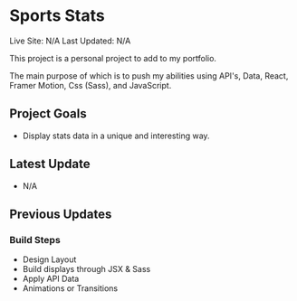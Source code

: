 # Sports Stats
Live Site: N/A
Last Updated:  N/A

This project is a personal project to add to my portfolio.

The main purpose of which is to push my abilities using API's, Data, React, Framer Motion, Css (Sass), and JavaScript.

## Project Goals
- Display stats data in a unique and interesting way.

## Latest Update
- N/A

## Previous Updates

### Build Steps
- Design Layout
- Build displays through JSX & Sass
- Apply API Data
- Animations or Transitions